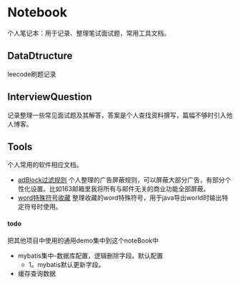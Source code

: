 # Notebook
个人笔记本：用于记录、整理笔试面试题，常用工具文档。

## DataDtructure
leecode刷题记录

## InterviewQuestion
记录整理一些常见面试题及其解答，答案是个人查找资料撰写，篇幅不够时引入他人博客。

## Tools
个人常用的软件相应文档。
- [adBlock过滤规则](https://github.com/AnshayM/Notebook/blob/master/tools/adBlock%E8%BF%87%E6%BB%A4%E8%A7%84%E5%88%99.txt)
个人整理的广告屏蔽规则，可以屏蔽大部分广告，有部分个性化设置。比如163邮箱里我将所有与邮件无关的商业功能全部屏蔽。
- [word特殊符号收藏](https://github.com/AnshayM/Notebook/blob/master/tools/word%E7%89%B9%E6%AE%8A%E7%AC%A6%E5%8F%B7.txt)
整理收藏的word特殊符号，用于java导出world时输出特定符号时使用。


#### todo
把其他项目中使用的通用demo集中到这个noteBook中
- mybatis集中-数据库配置，逻辑删除字段。默认配置
  - 1。mybatis默认更新字段。
- 缓存查询数据